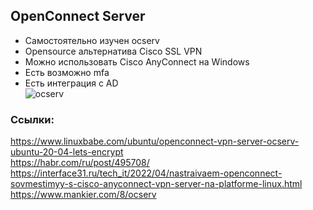 ## OpenConnect Server

+ Самостоятельно изучен ocserv  
+ Opensource альтернатива Cisco SSL VPN  
+ Можно использовать Cisco AnyConnect на Windows  
+ Есть возможно mfa  
+ Есть интеграция с AD  
![ocserv](https://user-images.githubusercontent.com/105001717/206138630-b2e24624-8cad-4cf0-aeea-9dffef6c8e42.png)

### Ссылки:  
https://www.linuxbabe.com/ubuntu/openconnect-vpn-server-ocserv-ubuntu-20-04-lets-encrypt  
https://habr.com/ru/post/495708/  
https://interface31.ru/tech_it/2022/04/nastraivaem-openconnect-sovmestimyy-s-cisco-anyconnect-vpn-server-na-platforme-linux.html  
https://www.mankier.com/8/ocserv
